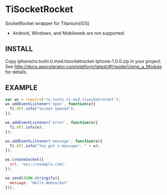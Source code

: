TiSocketRocket
===========================================

SocketRocket wrapper for Titanium(iOS)

* Android, Windows, and Mobileweb are not supported.

INSTALL
-----------------------------

Copy iphone/ro.toshi.ti.mod.tisocketrocket-iphone-1.0.0.zip in your project.
See http://docs.appcelerator.com/platform/latest/#!/guide/Using_a_Module for details.

EXAMPLE
------------------------------------

```javascript
var ws = require('ro.toshi.ti.mod.tisocketrocket');
ws.addEventListener('open', function(e){
  Ti.API.info("Socket opened");
});

ws.addEventListener('error', function(e){
  Ti.API.info(e);
});

ws.addEventListener('message', function(e){
  Ti.API.info("You got a message!: " + e);
});

ws.createSocket({
  url: 'wss://example.com/'
});

ws.send(JSON.stringify({
  message: "Hello Websocket"
}));

```


